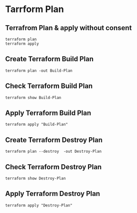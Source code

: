 # Tarrform Plan

## Terrafrom Plan & apply without consent
```
terraform plan
terraform apply
```

## Create Terraform Build Plan
```
terraform plan -out Build-Plan
```

## Check Terraform Build Plan
```
terraform show Build-Plan
```

## Apply Terraform Build Plan
```
terraform apply "Build-Plan"
```


## Create Terraform Destroy Plan
```
terraform plan --destroy  -out Destroy-Plan
```

## Check Terraform Destroy Plan
```
terraform show Destroy-Plan
```

## Apply Terraform Destroy Plan
```
terraform apply "Destroy-Plan"
```



